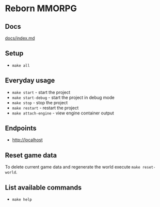 # Reborn MMORPG

## Docs
[docs/index.md](docs/index.md)

## Setup
- `make all`

## Everyday usage
- `make start` - start the project
- `make start-debug` - start the project in debug mode
- `make stop` - stop the project
- `make restart` - restart the project
- `make attach-engine` - view engine container output

## Endpoints
- [http://localhost](http://localhost)

## Reset game data
To delete current game data and regenerate the world execute `make reset-world`.

## List available commands
- `make help`
